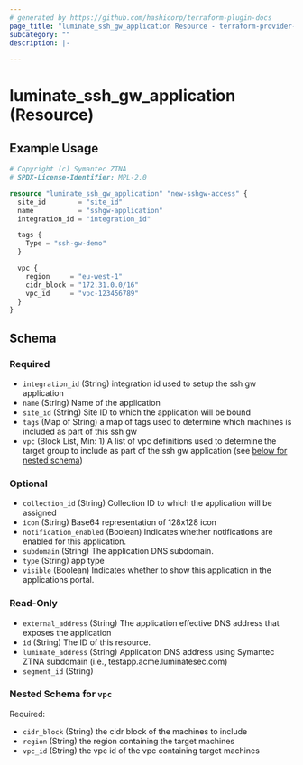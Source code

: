 ```yaml
---
# generated by https://github.com/hashicorp/terraform-plugin-docs
page_title: "luminate_ssh_gw_application Resource - terraform-provider-luminate"
subcategory: ""
description: |-
  
---
```


# luminate_ssh_gw_application (Resource)



## Example Usage

```terraform
# Copyright (c) Symantec ZTNA
# SPDX-License-Identifier: MPL-2.0

resource "luminate_ssh_gw_application" "new-sshgw-access" {
  site_id        = "site_id"
  name           = "sshgw-application"
  integration_id = "integration_id"

  tags {
    Type = "ssh-gw-demo"
  }

  vpc {
    region     = "eu-west-1"
    cidr_block = "172.31.0.0/16"
    vpc_id     = "vpc-123456789"
  }
}
```

<!-- schema generated by tfplugindocs -->
## Schema

### Required

- `integration_id` (String) integration id used to setup the ssh gw application
- `name` (String) Name of the application
- `site_id` (String) Site ID to which the application will be bound
- `tags` (Map of String) a map of tags used to determine which machines is included as part of this ssh gw
- `vpc` (Block List, Min: 1) A list of vpc definitions used to determine the target group to include as part of the ssh gw application (see [below for nested schema](#nestedblock--vpc))

### Optional

- `collection_id` (String) Collection ID to which the application will be assigned
- `icon` (String) Base64 representation of 128x128 icon
- `notification_enabled` (Boolean) Indicates whether notifications are enabled for this application.
- `subdomain` (String) The application DNS subdomain.
- `type` (String) app type
- `visible` (Boolean) Indicates whether to show this application in the applications portal.

### Read-Only

- `external_address` (String) The application effective DNS address that exposes the application
- `id` (String) The ID of this resource.
- `luminate_address` (String) Application DNS address using Symantec ZTNA subdomain (i.e., testapp.acme.luminatesec.com)
- `segment_id` (String)

<a id="nestedblock--vpc"></a>
### Nested Schema for `vpc`

Required:

- `cidr_block` (String) the cidr block of the machines to include
- `region` (String) the region containing the target machines
- `vpc_id` (String) the vpc id of the vpc containing target machines
